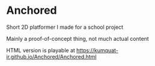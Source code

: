 # Anchored
Short 2D platformer I made for a school project

Mainly a proof-of-concept thing, not much actual content

HTML version is playable at https://kumquat-ir.github.io/Anchored/Anchored.html
